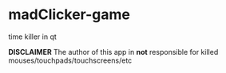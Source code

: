 # madClicker-game
time killer in qt

**DISCLAIMER**
The author of this app in **not** responsible for killed mouses/touchpads/touchscreens/etc
